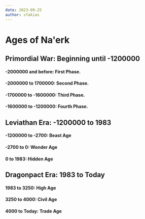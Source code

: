 ```yaml
---
date: 2023-09-25
author: sfakias
---
```

# Ages of Na'erk

## Primordial War: Beginning until -1200000

####     -2000000 and before: First Phase.

####    -2000000 to 1700000: Second Phase.

####     -1700000 to -1600000: Third Phase.

####     -1600000 to -1200000: Fourth Phase.

## Leviathan Era: -1200000 to 1983

####     -1200000 to -2700: Beast Age  

####     -2700 to 0: Wonder Age

####     0 to 1983: Hidden Age

## Dragonpact Era: 1983 to Today

####     1983 to 3250: High Age

####     3250 to 4000: Civil Age

####     4000 to Today: Trade Age


